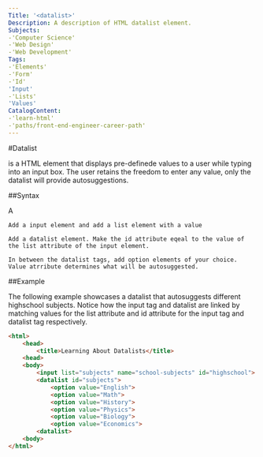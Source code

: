 ```yaml
---
Title: '<datalist>'
Description: A description of HTML datalist element. 
Subjects: 
-'Computer Science'
-'Web Design'
-'Web Development'
Tags:
-'Elements'
-'Form'
-'Id'
'Input'
-'Lists'
'Values'
CatalogContent: 
-'learn-html'
-'paths/front-end-engineer-career-path'
---
```

#Datalist

**<datalist>** is a HTML element that displays pre-definede values to a user while typing into an input box. The user retains the freedom to enter any value, only the datalist will provide autosuggestions. 

##Syntax

<datalist> syntax consists of nested <option> tags within the opening and closing bracket of the opening and closing <datalist> tag similar lists. Each option element represents a suggestion that will appear on a drop-down list when a user types in a input box. 

A <datalist> is linked to a an <input> element by matching the list attribute of the <input> element with the id attribute of the <datalist> like the following:

```pseudo
Add a input element and add a list element with a value

Add a datalist element. Make the id attribute eqeal to the value of the list attribute of the input element.

In between the datalist tags, add option elements of your choice. Value atrribute determines what will be autosuggested. 

```

##Example

The following example showcases a datalist that autosuggests different highschool subjects. Notice how the input tag and datalist are linked by matching values for the list attribute and id attribute for the input tag and datalist tag respectively. 

```HTML
<html>
    <head>
        <title>Learning About Datalists</title>
    <head>
    <body>
        <input list="subjects" name="school-subjects" id="highschool">
        <datalist id="subjects">
            <option value="English">
            <option value="Math">
            <option value="History">
            <option value="Physics">
            <option value="Biology">
            <option value="Economics">
        <datalist>
    <body>
</html>
```



